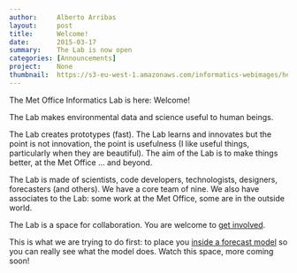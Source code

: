 ```yaml
---
author:     Alberto Arribas
layout:     post
title:      Welcome!
date:       2015-03-17
summary:    The Lab is now open
categories: [Announcements]
project:    None
thumbnail:  https://s3-eu-west-1.amazonaws.com/informatics-webimages/hexagons.png
---
```


The Met Office Informatics Lab is here: Welcome!

The Lab makes environmental data and science useful to human beings.

The Lab creates prototypes (fast). The Lab learns and innovates but the point is not innovation, the point is usefulness (I like useful things, particularly when they are beautiful). The aim of the Lab is to make things better, at the Met Office … and beyond.

The Lab is made of scientists, code developers, technologists, designers, forecasters (and others). We have a core team of nine. We also have associates to the Lab: some work at the Met Office, some are in the outside world.

The Lab is a space for collaboration. You are welcome to [get involved](/#get-involved).


This is what we are trying to do first: to place you [inside a forecast model](/projects/three-d-vis.html) so you can really see what the model does. Watch this space, more coming soon!
